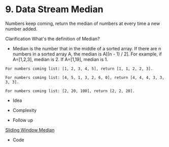 # 9. Data Stream Median 

Numbers keep coming, return the median of numbers at every time a new number added.

Clarification
What's the definition of Median?
- Median is the number that in the middle of a sorted array. If there are n numbers in a sorted array A, the median is A[(n - 1) / 2]. For example, if A=[1,2,3], median is 2. If A=[1,19], median is 1.


```
For numbers coming list: [1, 2, 3, 4, 5], return [1, 1, 2, 2, 3].

For numbers coming list: [4, 5, 1, 3, 2, 6, 0], return [4, 4, 4, 3, 3, 3, 3].

For numbers coming list: [2, 20, 100], return [2, 2, 20].
```

* Idea

	
* Complexity


* Follow up

[Sliding Window Median](http://www.lintcode.com/en/problem/sliding-window-median/)

* Code

``` objective-c



```

``` objective-c


```

``` objective-c

```
